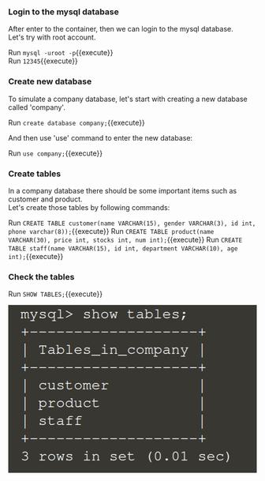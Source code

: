 

### Login to the mysql database

After enter to the container, then we can login to the mysql database.
<br/>
Let's try with root account.

Run `mysql -uroot -p`{{execute}}
<br/>
Run `12345`{{execute}}

### Create new database

To simulate a company database, let's start with creating a new database called 'company'.

Run `create database company;`{{execute}}

And then use 'use' command to enter the new database:

Run `use company;`{{execute}}

### Create tables

In a company database there should be some important items such as customer and product.
<br />
Let's create those tables by following commands:

Run `CREATE TABLE customer(name VARCHAR(15), gender VARCHAR(3), id int, phone varchar(8));`{{execute}}
Run `CREATE TABLE product(name VARCHAR(30), price int, stocks int, num int);`{{execute}}
Run `CREATE TABLE staff(name VARCHAR(15), id int, department VARCHAR(10), age int);`{{execute}}

### Check the tables 

Run `SHOW TABLES;`{{execute}}

![IMAGE](./assets/tables.png)

